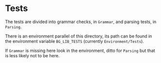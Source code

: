 # Tests

The tests are divided into grammar checks, in `Grammar`, and parsing tests, in `Parsing`.

There is an environment parallel of this directory, its path can be found in the
environment variable `BG_LIB_TESTS` (currently `Environment/Tests`).

If `Grammar` is missing here look in the environment, ditto for `Parsing` but that
is less likely not to be here.

